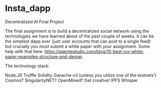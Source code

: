 # Insta_dapp

 
Decentralized AI Final Project

The final assignment is to build a decentralized social network using the technologies we have learned about of the past couple of weeks. It can be the simplest dapp ever (just user accounts that can post to a single feed) but crucially you must submit a white paper with your assignment. Some help with that here: https://agentestudio.com/blog/10-best-ico-white-paper-examples-structure-and-design

The technology stack:

Node.JS
Truffle
Solidity
Ganache-cli (unless you utilize one of the testnets')
Cosmos? SingularityNET? OpenMined? Get creative!
IPFS
Whisper
